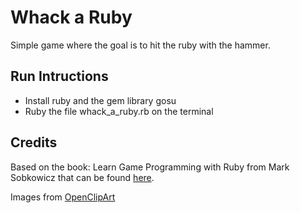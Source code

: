 # Whack a Ruby
Simple game where the goal is to hit the ruby with the hammer.

## Run Intructions
- Install ruby and the gem library gosu
- Ruby the file whack_a_ruby.rb on the terminal

## Credits 
Based on the book: Learn Game Programming with Ruby from Mark Sobkowicz that can be found [here](https://gameswithcode.com/games-with-code/).

Images from [OpenClipArt](http://openclipart.org)
